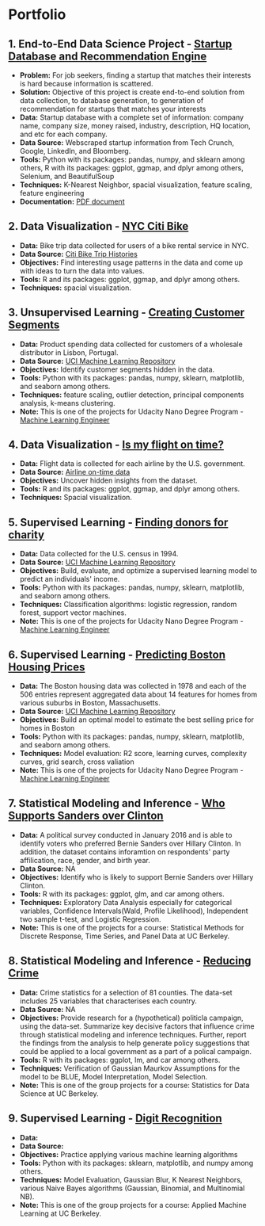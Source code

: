 # Portfolio

## 1. End-to-End Data Science Project - [Startup Database and Recommendation Engine](https://github.com/K-AlfredIwasaki/job_hunting_made_easy)
- **Problem:** For job seekers, finding a startup that matches their interests is hard because information is scattered.
- **Solution:** Objective of this project is create end-to-end solution from data collection, to database generation, to generation of recommendation for startups that matches your interests
- **Data:** Startup database with a complete set of information: company name, company size, money raised, industry, description, HQ location, and etc for each company.
- **Data Source:**  Webscraped startup information from Tech Crunch, Google, LinkedIn, and Bloomberg.
- **Tools:** Python with its packages: pandas, numpy, and sklearn among others, R with its packages: ggplot, ggmap, and dplyr among others, Selenium, and BeautifulSoup
- **Techniques:** K-Nearest Neighbor, spacial visualization, feature scaling, feature engineering
- **Documentation:** [PDF document](https://github.com/K-AlfredIwasaki/job_hunting_made_easy/blob/master/startup_db_recommendation.pdf)

## 2. Data Visualization - [NYC Citi Bike](https://github.com/K-AlfredIwasaki/Portfolio/tree/master/01_NYC_Citi_Bike)
- **Data:** Bike trip data collected for users of a bike rental service in NYC.
- **Data Source:**  [Citi Bike Trip Histories](https://www.citibikenyc.com/system-data)
- **Objectives:** Find interesting usage patterns in the data and come up with ideas to turn the data into values.
- **Tools:** R and its packages: ggplot, ggmap, and dplyr among others.
- **Techniques:** spacial visualization.

## 3. Unsupervised Learning - [Creating Customer Segments](https://github.com/K-AlfredIwasaki/Portfolio/tree/master/02_Customer_Segments)
- **Data:**  Product spending data collected for customers of a wholesale distributor in Lisbon, Portugal.
- **Data Source:**  [UCI Machine Learning Repository](https://archive.ics.uci.edu/ml/datasets/Wholesale+customers)
- **Objectives:**  Identify customer segments hidden in the data. 
- **Tools:**  Python with its packages: pandas, numpy, sklearn, matplotlib, and seaborn among others.
- **Techniques:**  feature scaling, outlier detection, principal components analysis, k-means clustering.
- **Note:** This is one of the projects for Udacity Nano Degree Program - [Machine Learning Engineer](https://www.udacity.com/nanodegree)

## 4. Data Visualization - [Is my flight on time?](https://github.com/K-AlfredIwasaki/Portfolio/tree/master/03_flight_analysis)
- **Data:** Flight data is collected for each airline by the U.S. government.
- **Data Source:**  [Airline on-time data](https://transtats.bts.gov/DL_SelectFields.asp?Table_ID=236&DB_Short_Name=On-Time)
- **Objectives:** Uncover hidden insights from the dataset.
- **Tools:** R and its packages: ggplot, ggmap, and dplyr among others.
- **Techniques:** Spacial visualization.

## 5. Supervised Learning - [Finding donors for charity](https://github.com/K-AlfredIwasaki/Portfolio/tree/master/04_finding_donors)
- **Data:** Data collected for the U.S. census in 1994.
- **Data Source:**  [UCI Machine Learning Repository](https://archive.ics.uci.edu/ml/datasets/Census+Income)
- **Objectives:** Build, evaluate, and optimize a supervised learning model to predict an individuals' income.
- **Tools:** Python with its packages: pandas, numpy, sklearn, matplotlib, and seaborn among others.
- **Techniques:** Classification algorithms: logistic regression, random forest, support vector machines.
- **Note:** This is one of the projects for Udacity Nano Degree Program - [Machine Learning Engineer](https://www.udacity.com/nanodegree)

## 6. Supervised Learning - [Predicting Boston Housing Prices](https://github.com/K-AlfredIwasaki/Portfolio/tree/master/05_Boston_Housing_Prices)
- **Data:** The Boston housing data was collected in 1978 and each of the 506 entries represent aggregated data about 14 features for homes from various suburbs in Boston, Massachusetts. 
- **Data Source:**  [UCI Machine Learning Repository](https://archive.ics.uci.edu/ml/datasets/housing)
- **Objectives:** Build an optimal model to estimate the best selling price for homes in Boston
- **Tools:** Python with its packages: pandas, numpy, sklearn, matplotlib, and seaborn among others.
- **Techniques:** Model evaluation: R2 score, learning curves, complexity curves, grid search, cross valiation
- **Note:** This is one of the projects for Udacity Nano Degree Program - [Machine Learning Engineer](https://www.udacity.com/nanodegree)

## 7. Statistical Modeling and Inference - [Who Supports Sanders over Clinton](https://github.com/K-AlfredIwasaki/Portfolio/tree/master/who_supports_Sanders)
- **Data:** A political survey conducted in January 2016 and is able to identify voters who preferred Bernie Sanders over Hillary Clinton. In addition, the dataset contains inforamtion on respondents' party affilication, race, gender, and birth year. 
- **Data Source:**  NA
- **Objectives:** Identify who is likely to support Bernie Sanders over Hillary Clinton.
- **Tools:** R with its packages: ggplot, glm, and car among others.
- **Techniques:** Exploratory Data Analysis especially for categorical variables, Confidence Intervals(Wald, Profile Likelihood), Independent two sample t-test, and Logistic Regression.
- **Note:** This is one of the projects for a course: Statistical Methods for Discrete Response, Time Series, and Panel Data at UC Berkeley.

## 8. Statistical Modeling and Inference - [Reducing Crime](https://github.com/K-AlfredIwasaki/Portfolio/tree/master/reducing_crime)
- **Data:** Crime statistics for a selection of 81 counties. The data-set includes 25 variables that characterises each country.
- **Data Source:**  NA
- **Objectives:** Provide research for a (hypothetical) politicla campaign, using the data-set. Summarize key decisive factors that influence crime through statistical modeling and inference techniques. Further, report the findings from the analysis to help generate policy suggestions that could be applied to a local government as a part of a polical campaign.
- **Tools:** R with its packages: ggplot, lm, and car among others.
- **Techniques:** Verification of Gaussian Maurkov Assumptions for the model to be BLUE, Model Interpretation, Model Selection.
- **Note:** This is one of the group projects for a course: Statistics for Data Science at UC Berkeley.

## 9. Supervised Learning - [Digit Recognition](https://github.com/K-AlfredIwasaki/Portfolio/tree/master/digit_recognition)
- **Data:** 
- **Data Source:**  
- **Objectives:** Practice applying various machine learning algorithms
- **Tools:** Python with its packages: sklearn, matplotlib, and numpy among others.
- **Techniques:**  Model Evaluation, Gaussian Blur, K Nearest Neighbors, various Naive Bayes algorithms (Gaussian, Binomial, and Multinomial NB).
- **Note:** This is one of the group projects for a course: Applied Machine Learning at UC Berkeley.


